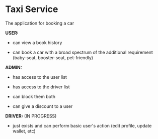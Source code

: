 # Taxi Service 

The application for booking a car


**USER:**

* can view a book history

* can book a car with  a broad spectrum of the additional requirement (baby-seat, booster-seat, pet-friendly) 


**ADMIN:**

* has access to the user list

* has access to the driver list

* can block them both

* can give a discount to a user


**DRIVER:**
(IN PROGRESS)

* just exists and can perform basic user's action (edit profile, update wallet, etc)
 